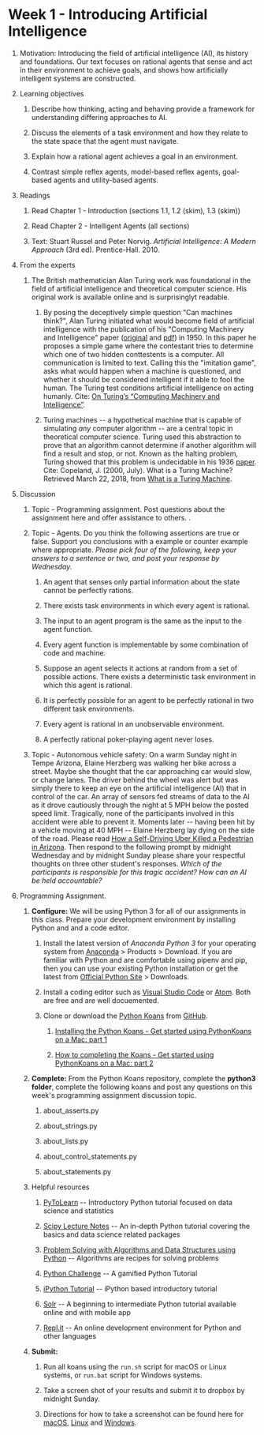 # Week 1 - Introducing Artificial Intelligence

1. Motivation:  Introducing the field of artificial intelligence (AI), its history and foundations.  Our text focuses on rational agents that sense and act in their environment to achieve goals, and shows how artificially intelligent systems are constructed.

1. Learning objectives

    1. Describe how thinking, acting and behaving provide a framework for understanding differing approaches to AI.

    1. Discuss the elements of a task environment and how they relate to the state space that the agent must navigate.

    1. Explain how a rational agent achieves a goal in an environment.

    1. Contrast simple reflex agents, model-based reflex agents, goal-based agents and utility-based agents.

1. Readings
    1.  Read Chapter 1 - Introduction (sections 1.1, 1.2 (skim), 1.3 (skim))

    1.  Read Chapter 2 - Intelligent Agents (all sections)

    1.  Text: Stuart Russel and Peter Norvig. _Artificial Intelligence: A Modern Approach_ (3rd ed). Prentice-Hall. 2010.

1. From the experts

    1.  The British mathematician Alan Turing work was foundational in the field of artificial intelligence and theoretical computer science.  His original work is available online and is surprisinglyt readable.

        1.  By posing the deceptively simple question "Can machines think?", Alan Turing initiated what would become field of artificial intelligence with the publication of his "Computing Machinery and Intelligence" paper ([original](http://www.turingarchive.org/browse.php/B/9) and [pdf](https://www.csee.umbc.edu/courses/471/papers/turing.pdf)) in 1950.  In this paper he proposes a simple game where the contestant tries to determine which one of two hidden conttestents is a computer.  All communication is limited to text.  Calling this the "imitation game", asks what would happen when a machine is questioned, and whether it should be considered intelligent if it able to fool the human.  The Turing test conditions artificial intelligence on acting humanly.  Cite: [On Turing’s “Computing Machinery and Intelligence”](https://graehamdouglas.com/2013/12/27/on-turings-computing-machinery-and-intelligence/).

        1.  Turing machines -- a hypothetical machine that is capable of simulating *any* computer algorithm -- are a central topic in theoretical computer science.  Turing used this abstraction to prove that an algorithm cannot determine if another algorithm will find a result and stop, or not. Known as the halting problem, Turing showed that this problem is undecidable in his 1936 [paper](http://www.turingarchive.org/browse.php/B/12). Cite: Copeland, J. (2000, July). What is a Turing Machine? Retrieved March 22, 2018, from [What is a Turing Machine](http://www.alanturing.net/turing_archive/pages/reference%20articles/what%20is%20a%20turing%20machine.html).

1. Discussion

    1. Topic - Programming assignment. Post questions about the assignment here and offer assistance to others.  .  
    
    1. Topic - Agents. Do you think the following assertions are true or false.  Support you conclusions with a example or counter example where appropriate.  _Please pick four of the following, keep your answers to a sentence or two, and post your response by Wednesday._

        1.  An agent that senses only partial information about the state cannot be perfectly rations.

        1.  There exists task environments in which every agent is rational.

        1.  The input to an agent program is the same as the input to the agent function.

        1.  Every agent function is implementable by some combination of code and machine.

        1.  Suppose an agent selects it actions at random from a set of possible actions.  There exists a deterministic task environment in which this agent is rational.

        1.  It is perfectly possible for an agent to be perfectly rational in two different task environments.

        1.  Every agent is rational in an unobservable environment.

        1.  A perfectly rational poker-playing agent never loses.

    1. Topic - Autonomous vehicle safety: On a warm Sunday night in Tempe Arizona, Elaine Herzberg was walking her bike across a street. Maybe she thought that the car approaching car would slow, or change lanes. The driver behind the wheel was alert but was simply there to keep an eye on the artificial intelligence (AI) that in control of the car. An array of sensors fed streams of data to the AI as it drove cautiously through the night at 5 MPH below the posted speed limit. Tragically, none of the participants involved in this accident were able to prevent it.  Moments later -- having been hit by a vehicle moving at 40 MPH -- Elaine Herzberg lay dying on the side of the road.  Please read [How a Self-Driving Uber
Killed a Pedestrian in Arizona](https://www.nytimes.com/interactive/2018/03/20/us/self-driving-uber-pedestrian-killed.html).  Then respond to the following prompt by midnight Wednesday and by midnight Sunday please share your respectful thoughts on three other student's responses.  _Which of the participants is responsible for this tragic accident?  How can an AI be held accountable?_


1. Programming Assignment. 

    1. **Configure:** We will be using Python 3 for all of our assignments in this class.  Prepare your development environment by installing Python and and a code editor.  

        1. Install the latest version of _Anaconda Python 3_ for your operating system from [Anaconda](https://www.anaconda.com/) > Products > Download.  If you are familiar with Python and are comfortable using pipenv and pip, then you can use your existing Python installation or get the latest from [Official Python Site](https://www.python.org/) > Downloads.  

        1. Install a coding editor such as [Visual Studio Code](https://code.visualstudio.com/) or [Atom](https://atom.io/).  Both are free and are well docuemented.  
    
        1. Clone or download the [Python Koans](https://github.com/gregmalcolm/python_koans) from [GitHub](https://github.com/).
        
            1. [Installing the Python Koans - Get started using PythonKoans on a Mac: part 1](https://youtu.be/e2WXgXEjbHY)

            1. [How to completing the Koans - Get started using PythonKoans on a Mac: part 2](https://youtu.be/2r3MLH15kQc)

    1. **Complete:** From the Python Koans repository, complete the **python3 folder**, complete the following koans and post any questions on this week's programming assignment discussion topic.   

        1. about_asserts.py
         
        1. about_strings.py

        1. about_lists.py

        1. about_control_statements.py

        1. about_statements.py 

    1. Helpful resources

        1. [PyToLearn](http://pytolearn.csd.auth.gr/index.html) -- Introductory Python tutorial focused on data science and statistics

        1. [Scipy Lecture Notes](http://www.scipy-lectures.org/) -- An in-depth Python tutorial covering the basics and data science related packages

        1. [Problem Solving with Algorithms and Data Structures using Python](https://interactivepython.org/runestone/static/pythonds/index.html#) -- Algorithms are recipes for solving problems 

        1. [Python Challenge](http://www.pythonchallenge.com/) -- A gamified Python Tutorial

        1. [iPython Tutorial](https://www.learnpython.org/) -- iPython based introductory tutorial

        1. [Solr](https://www.sololearn.com/Course/Python/) -- A beginning to intermediate Python tutorial available online and with mobile app

        1. [Repl.it](https://repl.it/) -- An online development environment for Python and other languages
    
    1. **Submit:** 
        1. Run all koans using the `run.sh` script for macOS or Linux systems, or `run.bat` script for Windows systems.  
        
        1. Take a screen shot of your results and submit it to dropbox by midnight Sunday.  
        1. Directions for how to take a screenshot can be found here for [macOS](https://www.wikihow.com/Take-a-Screenshot-on-a-Mac), [Linux](https://www.wikihow.com/Take-a-Screenshot-in-Linux) and [Windows](https://www.wikihow.com/Take-a-Screenshot-in-Microsoft-Windows).  
